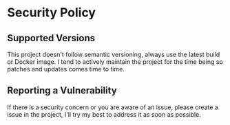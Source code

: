 # Security Policy

## Supported Versions

This project doesn't follow semantic versioning, always use the latest build or Docker image.
I tend to actively maintain the project for the time being so patches and updates comes time to time.

## Reporting a Vulnerability

If there is a security concern or you are aware of an issue, please create a issue in the project, I'll try 
my best to address it as soon as possible.
